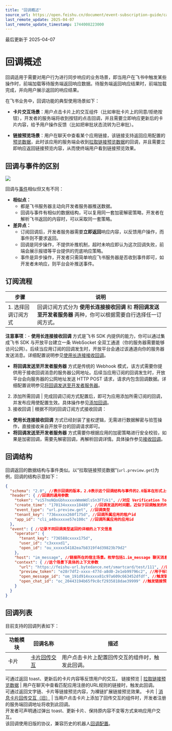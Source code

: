```yaml
---
title: "回调概述"
source_url: https://open.feishu.cn/document/event-subscription-guide/callback-subscription/callback-overview
last_remote_update: 2025-04-07
last_remote_update_timestamp: 1744008223000
---
```

最后更新于 2025-04-07

# 回调概述

回调适用于需要对用户行为进行同步响应的业务场景，即当用户在飞书中触发某些操作时，前端加载等待服务端返回响应数据。待服务端返回响应结果时，前端加载完成，并向用户展示返回的响应结果。

在飞书业务中，回调功能的典型使用场景如下：

- **卡片交互场景**：用户点击卡片上的交互组件（比如审批卡片上的同意/拒绝按钮），开发者的服务端将收到按钮的点击回调，并且需要立即响应更新后的卡片内容，给予用户操作反馈（比如把审批状态流转为已审批）。

- **链接预览场景**：用户在聊天中查看某个应用链接，该链接支持返回应用配置的[预览数据](https://open.feishu.cn/document/uAjLw4CM/ukzMukzMukzM/development-link-preview/link-preview-development-guide)，此时该应用的服务端会收到[拉取链接预览数据](https://open.feishu.cn/document/uAjLw4CM/ukzMukzMukzM/development-link-preview/pull-link-preview-data-callback-structure)的回调，并且需要立即响应返回链接预览内容，从而使终端用户看到链接预览效果。

## 回调与事件的区别

![](https://sf3-cn.feishucdn.com/obj/open-platform-opendoc/88c9a80327f80bc5ddce17babe63f64d_bWeBkMFagD.png?height=440&lazyload=true&maxWidth=600&width=1600)

回调与[事件](https://open.feishu.cn/document/ukTMukTMukTM/uUTNz4SN1MjL1UzM)相似但又有不同：
- **相似点：**
    - 都是飞书服务器主动向开发者服务器推送数据。
    - 回调与事件有相似的数据结构，可以复用同一套加密解密策略，开发者在解析飞书返回的内容时，可以采取同一套策略。
- **差异点：**
    - 订阅回调后，开发者服务器需要**立即返回**响应内容，以反馈用户操作，而事件则不要求返回。
    - 回调是同步操作，不提供补推机制，超时未响应即认为这次回调失败，前端会展示报错等平台提供的兜底响应策略。
    - 事件是异步操作，开发者只需简单响应飞书服务器是否收到事件即可，如开发者未响应，则平台会补推送事件。

## 订阅流程

步骤 | 说明
--- | ---
1. 选择回调订阅方式 | 回调订阅方式分为 **使用长连接接收回调** 和 **将回调发送至开发者服务器** 两种，你可以根据需要自行选择任一订阅方式。  
**注意事项**：-   **使用长连接接收回调** 方式是飞书 SDK 内提供的能力，你可以通过集成飞书 SDK 与开放平台建立一条 WebSocket 全双工通道（你的服务器需要能够访问公网）。后续当应用订阅的回调发生时，开放平台会通过该通道向你的服务器发送消息。详细配置说明参见[使用长连接接收回调](https://open.feishu.cn/document/uAjLw4CM/ukTMukTMukTM/event-subscription-guide/callback-subscription/configure-callback-request-address)。  
- **将回调发送至开发者服务器** 方式是传统的 Webhook 模式，该方式需要你提供用于接收回调消息的服务器公网地址。后续当应用订阅的回调发生时，开放平台会向服务器的公网地址发送 HTTP POST 请求，请求内包含回调数据。详细配置说明参见[将回调发送至开发者服务器](https://open.feishu.cn/document/uAjLw4CM/ukTMukTMukTM/event-subscription-guide/callback-subscription/step-1-choose-a-subscription-mode/send-callbacks-to-developers-server)。
2. 添加所需回调 | 完成回调订阅方式配置后，即可为应用添加所需订阅的回调，并发布应用使配置生效。具体操作参见[添加回调](https://open.feishu.cn/document/uAjLw4CM/ukTMukTMukTM/event-subscription-guide/callback-subscription/add-callback)。
3. 接收回调 | 根据不同的回调订阅方式接收回调：  
- **使用长连接接收回调** 方式已经封装了鉴权逻辑，无需进行数据解密与验签操作，直接接收来自开放平台的回调请求即可。  
- **将回调发送至开发者服务器** 方式需要你根据应用的加密策略进行安全校验，如果是加密回调，需要先解密回调，再解析回调详情。具体操作参见[接收回调](https://open.feishu.cn/document/uAjLw4CM/ukTMukTMukTM/event-subscription-guide/callback-subscription/receive-and-handle-callbacks)。

## 回调结构

回调返回的数据结构与事件类似。以“拉取链接预览数据”(`url.preview.get`)为例，回调的结构示意如下：

```json
{
  "schema": "2.0", //表示回调的版本，2.0表示这个回调结构与事件的2.0版本在形式上一致
  "header": { //回调的通用参数
    "token": "vi57noNQoGbhxxxxxWmmWdlsSn3FTzk1", //对应 Verification Token
    "create_time": "170134xxxxx18480", //回调发送的时间戳，近似于回调触发的时间
    "event_type": "url.preview.get", //回调类型
    "tenant_key": "736xxxxx260f175d", //回调所属应用的租户id
    "app_id": "cli_a40xxxxxe57e100c" //回调所属应用的应用id
  },
  "event": { //记录不同回调类型返回的详细的上下文信息
    "operator": { 
      "tenant_key": "736588cxxxx175d",
      "user_id": "c3xxxxd1",
      "open_id": "ou_xxxxx54182ea7b8319f4d39823b79d2"
    },
    "host": "im_message", //链接所在的宿主场景。枚举包括1.im_message 聊天消息 2.im_top_notice 群置顶
    "context": { //这个场景下具体的上下文参数
      "url": "https://feishu-url.bytedance.net/smartcard/test/111", //匹配URL规则的原链接
      "preview_token": "e28r7df2-xxxx-477d-a8d0-2e1eb99796c2", //用于标识链接预览的凭证，在返回链接预览数据时要用
      "open_message_id": "om_191d914xxxxx81c97a609c663452dfdf", //触发链接预览的消息ID
      "open_chat_id": "oc_20443194b65f9c8cf2935818dae39999" //触发链接预览的群ID
    }
  }
}
```

## 回调列表

目前支持的回调列表如下：

功能模块 | 回调名称 | 描述
--- | --- | ---
卡片 | [卡片回传交互](https://open.feishu.cn/document/uAjLw4CM/ukzMukzMukzM/feishu-cards/card-callback-communication) | 用户点击卡片上配置回传交互的组件时，触发此回调。  
可通过返回 toast、更新后的卡片内容等反馈用户的交互。
链接预览 | [拉取链接预览数据](https://open.feishu.cn/document/uAjLw4CM/ukzMukzMukzM/development-link-preview/pull-link-preview-data-callback-structure) | 用户在聊天中查看匹配应用注册的URL规则的链接时，触发此回调。  
可通过返回文字链、卡片等链接预览内容，为裸链扩展链接预览效果。
卡片 | [消息卡片回传交互（旧）](https://open.feishu.cn/document/ukTMukTMukTM/uYzM3QjL2MzN04iNzcDN/configuring-card-callbacks/card-callback-structure) | 当用户点击卡片上添加了回传交互的组件时，开发者注册的服务端回调地址将收到此回调。  
开发者可声明通过弹出 toast、更新卡片、保持原内容不变等方式来响应用户交互。  
<md-alert type="tip" icon="none">该回调使用旧版的协议，兼容历史的机器人[回调配置](https://open.feishu.cn/document/ukTMukTMukTM/uYzMxEjL2MTMx4iNzETM)。
